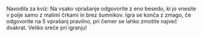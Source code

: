 Navodila za kviz:
Na vsako vprašanje odgovorite z eno besedo, ki jo vnesite v polje samo z malimi črkami in brez šumnikov. Igra se konča z zmago, če odgovorite na 5 vprašanj pravilno, pri čemer se lahko zmotite največ dvakrat. Veliko sreče pri igranju!